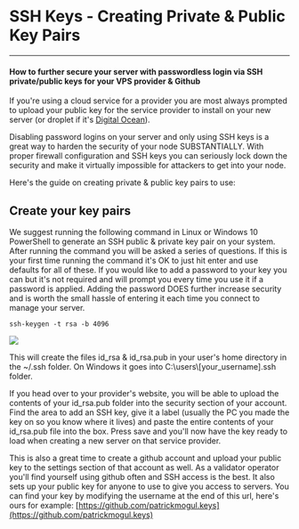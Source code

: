 # SSH Keys - Creating Private & Public Key Pairs
---
#### How to further secure your server with passwordless login via SSH private/public keys for your VPS provider & Github
If you're using a cloud service for a provider you are most always prompted to upload your public key for the service provider to install on your new server \(or droplet if it's [Digital Ocean](https://m.do.co/c/b761e5fdd694)\).

Disabling password logins on your server and only using SSH keys is a great way to harden the security of your node SUBSTANTIALLY. With proper firewall configuration and SSH keys you can seriously lock down the security and make it virtually impossible for attackers to get into your node.

Here's the guide on creating private & public key pairs to use:

## Create your key pairs

We suggest running the following command in Linux or Windows 10 PowerShell to generate an SSH public & private key pair on your system. After running the command you will be asked a series of questions. If this is your first time running the command it's OK to just hit enter and use defaults for all of these. If you would like to add a password to your key you can but it's not required and will prompt you every time you use it if a password is applied. Adding the password DOES further increase security and is worth the small hassle of entering it each time you connect to manage your server.

`ssh-keygen -t rsa -b 4096`

![](../../../.gitbook/assets/image%20%286%29.png)

This will create the files id\_rsa & id\_rsa.pub in your user's home directory in the ~/.ssh folder. On Windows it goes into C:\users\\[your\_username\].ssh folder.

If you head over to your provider's website, you will be able to upload the contents of your id\_rsa.pub folder into the security section of your account. Find the area to add an SSH key, give it a label \(usually the PC you made the key on so you know where it lives\) and paste the entire contents of your id\_rsa.pub file into the box. Press save and you'll now have the key ready to load when creating a new server on that service provider.

This is also a great time to create a github account and upload your public key to the settings section of that account as well. As a validator operator you'll find yourself using github often and SSH access is the best. It also sets up your public key for anyone to use to give you access to servers. You can find your key by modifying the username at the end of this url, here's ours for example: [https://github.com/patrickmogul.keys](https://github.com/patrickmogul.keys)

